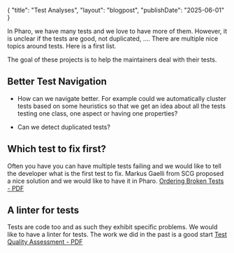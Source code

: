 {
"title": "Test Analyses",
"layout": "blogpost",
"publishDate": "2025-06-01"
}

In Pharo, we have many tests and we love to have more of them. However, it is unclear if the tests are good, not duplicated, ....
There are multiple nice topics around tests. Here is a first list.

The goal of these projects is to help the maintainers deal with their tests.

## Better Test Navigation

- How can we navigate better. For example could we automatically cluster tests based on some heuristics so that we get an idea about all the tests testing one class, one aspect or having one properties?

- Can we detect duplicated tests?

## Which test to fix first?

Often you have you can have multiple tests failing and we would like to tell the developer what is the first test to fix.
Markus Gaelli from SCG proposed a nice solution and we would like to have it in Pharo. [Ordering Broken Tests - PDF](https://www.researchgate.net/publication/221308163_Ordering_Broken_Unit_Tests_for_Focused_Debugging)

## A linter for tests

Tests are code too and as such they exhibit specific problems. We would like to have a linter for tests. The work we did in the past is a good start [ Test Quality Assessment - PDF](https://rmod-files.lille.inria.fr/Team/Texts/Papers/Reic07aTestQualityAssessment.pdf)
